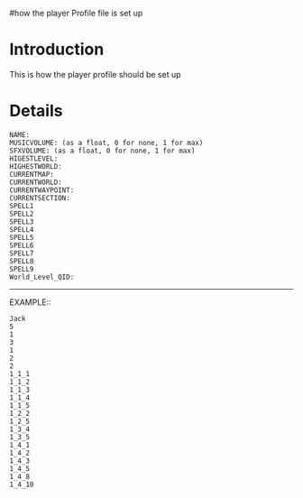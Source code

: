 #how the player Profile file is set up

# Introduction #
This is how the player profile should be set up

# Details #
```
NAME:
MUSICVOLUME: (as a float, 0 for none, 1 for max)
SFXVOLUME: (as a float, 0 for none, 1 for max)
HIGESTLEVEL:
HIGHESTWORLD:
CURRENTMAP:
CURRENTWORLD:
CURRENTWAYPOINT:
CURRENTSECTION:
SPELL1
SPELL2
SPELL3
SPELL4
SPELL5
SPELL6
SPELL7
SPELL8
SPELL9
World_Level_QID:
```

---
EXAMPLE::
```
Jack
5
1
3
1
2
2
1_1_1
1_1_2
1_1_3
1_1_4
1_1_5
1_2_2
1_2_5
1_3_4
1_3_5
1_4_1
1_4_2
1_4_3
1_4_5
1_4_8
1_4_10

```